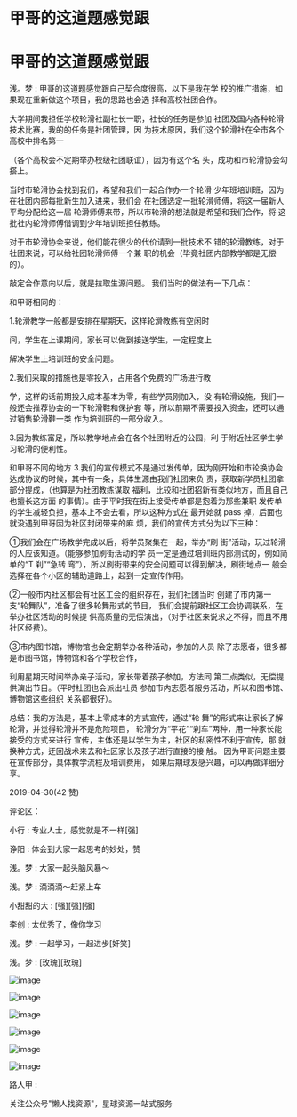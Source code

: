 # 甲哥的这道题感觉跟

# 甲哥的这道题感觉跟

浅。梦 : 甲哥的这道题感觉跟自己契合度很高，以下是我在学 校的推广措施，如果现在重新做这个项目，我的思路也会选 择和高校社团合作。

大学期间我担任学校轮滑社副社长一职，社长的任务是参加 社团及国内各种轮滑技术比赛，我的的任务是社团管理，因 为技术原因，我们这个轮滑社在全市各个高校中排名第一

（各个高校会不定期举办校级社团联谊），因为有这个名 头，成功和市轮滑协会勾搭上。

当时市轮滑协会找到我们，希望和我们一起合作办一个轮滑 少年班培训班，因为在社团内部每批新生加入进来，我们会 在社团选定一批轮滑师傅，将这一届新人平均分配给这一届 轮滑师傅来带，所以市轮滑的想法就是希望和我们合作，将 这批社内轮滑师傅借调到少年培训班担任教练。

对于市轮滑协会来说，他们能花很少的代价请到一批技术不 错的轮滑教练，对于社团来说，可以给社团轮滑师傅一个兼 职的机会（毕竟社团内部教学都是无偿的）。

敲定合作意向以后，就是拉取生源问题。 我们当时的做法有一下几点：

和甲哥相同的：

1.轮滑教学一般都是安排在星期天，这样轮滑教练有空闲时

间，学生在上课期间，家长可以做到接送学生，一定程度上

解决学生上培训班的安全问题。

2.我们采取的措施也是零投入，占用各个免费的广场进行教

学，这样的话前期投入成本基本为零，有些学员刚加入，没 有轮滑设施，我们一般还会推荐协会的一下轮滑鞋和保护套 等，所以前期不需要投入资金，还可以通过销售轮滑鞋一类 作为培训班的一部分收入。

3.因为教练富足，所以教学地点会在各个社团附近的公园，利 于附近社区学生学习轮滑的便利性。

和甲哥不同的地方 3.我们的宣传模式不是通过发传单，因为刚开始和市轮换协会 达成协议的时候，其中有一条，具体生源由我们社团来负 责，获取新学员社团拿部分提成，（也算是为社团教练谋取 福利，比较和社团招新有类似地方，而且自己也擅长这方面 的事情）。由于平时我在街上接受传单都是抱着为那些兼职 发传单的学生减轻负担，基本上不会去看，所以这种方式在 最开始就 pass 掉，后面也就没遇到甲哥因为社区封闭带来的麻 烦，我们的宣传方式分为以下三种：

①我们会在广场教学完成以后，将学员聚集在一起，举办“刷 街”活动，玩过轮滑的人应该知道。（能够参加刷街活动的学 员一定是通过培训班内部测试的，例如简单的“T 刹”“急转 弯”），所以刷街带来的安全问题可以得到解决，刷街地点一 般会选择在各个小区的辅助道路上，起到一定宣传作用。

②一般市内社区都会有社区工会的组织存在，我们社团当时 创建了市内第一支“轮舞队”，准备了很多轮舞形式的节目， 我们会提前跟社区工会协调联系，在举办社区活动的时候提 供高质量的无偿演出，（对于社区来说求之不得，而且不用 社区经费）。

③市内图书馆，博物馆也会定期举办各种活动，参加的人员 除了志愿者，很多都是市图书馆，博物馆和各个学校合作，

利用星期天时间举办亲子活动，家长带着孩子参加，方法同 第二点类似，无偿提供演出节目。（平时社团也会派出社员 参加市内志愿者服务活动，所以和图书馆、博物馆这些组织 关系都很好）。

总结：我的方法是，基本上零成本的方式宣传，通过“轮 舞”的形式来让家长了解轮滑，并觉得轮滑并不是危险项目， 轮滑分为“平花”“刹车”两种，用一种家长能接受的方式来进行 宣传，主体还是以学生为主，社区的私密性不利于宣传，那 就换种方式，迂回战术来去和社区家长及孩子进行直接的接 触。 因为甲哥问题主要在宣传部分，具体教学流程及培训费用， 如果后期球友感兴趣，可以再做详细分享。

2019-04-30(42 赞)

评论区：

小行 : 专业人士，感觉就是不一样[强]

诤阳 : 体会到大家一起思考的妙处，赞

浅。梦 : 大家一起头脑风暴～

浅。梦 : 滴滴滴～赶紧上车

小甜甜的大 : [强][强][强]

李创 : 太优秀了，像你学习

浅。梦 : 一起学习，一起进步[奸笑]

浅。梦 : [玫瑰][玫瑰]

![image](img/Image_146.png)

![image](img/Image_147.png)

![image](img/Image_148.png)

![image](img/Image_149.png)

![image](img/Image_150.png)

![image](img/Image_151.png)

路人甲 :

关注公众号"懒人找资源"，星球资源一站式服务